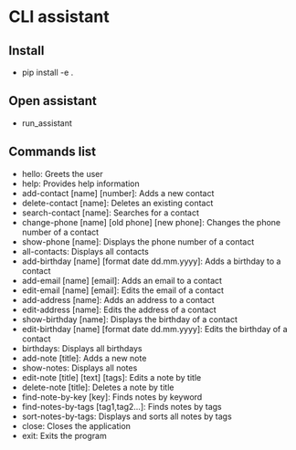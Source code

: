 # CLI assistant

## Install
- pip install -e .

## Open assistant
- run_assistant

## Commands list
- hello: Greets the user
- help: Provides help information
- add-contact [name] [number]: Adds a new contact
- delete-contact [name]: Deletes an existing contact
- search-contact [name]: Searches for a contact
- change-phone [name] [old phone] [new phone]: Changes the phone number of a contact
- show-phone [name]: Displays the phone number of a contact
- all-contacts: Displays all contacts
- add-birthday [name] [format date dd.mm.yyyy]: Adds a birthday to a contact
- add-email [name] [email]: Adds an email to a contact
- edit-email [name] [email]: Edits the email of a contact
- add-address [name]: Adds an address to a contact
- edit-address [name]: Edits the address of a contact
- show-birthday [name]: Displays the birthday of a contact
- edit-birthday [name] [format date dd.mm.yyyy]: Edits the birthday of a contact
- birthdays: Displays all birthdays
- add-note [title]: Adds a new note
- show-notes: Displays all notes
- edit-note [title] [text] [tags]: Edits a note by title
- delete-note [title]: Deletes a note by title
- find-note-by-key [key]: Finds notes by keyword
- find-notes-by-tags [tag1,tag2...]: Finds notes by tags
- sort-notes-by-tags: Displays and sorts all notes by tags
- close: Closes the application
- exit: Exits the program
